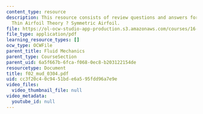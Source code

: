 ```yaml
---
content_type: resource
description: This resource consists of review questions and answers for lecture on
  Thin Airfoil Theory ? Symmetric Airfoil.
file: https://ol-ocw-studio-app-production.s3.amazonaws.com/courses/16-01-unified-engineering-i-ii-iii-iv-fall-2005-spring-2006/cc3f20c40c9451bde6a595fdd96a7e9e_f02_mud_0304.pdf
file_type: application/pdf
learning_resource_types: []
ocw_type: OCWFile
parent_title: Fluid Mechanics
parent_type: CourseSection
parent_uid: 6a5f667b-6fca-f068-0ec8-b203122154de
resourcetype: Document
title: f02_mud_0304.pdf
uid: cc3f20c4-0c94-51bd-e6a5-95fdd96a7e9e
video_files:
  video_thumbnail_file: null
video_metadata:
  youtube_id: null
---
```

